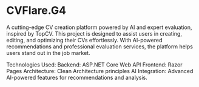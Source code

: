 # CVFlare.G4
A cutting-edge CV creation platform powered by AI and expert evaluation, inspired by TopCV.
This project is designed to assist users in creating, editing, and optimizing their CVs effortlessly. With AI-powered recommendations and professional evaluation services, the platform helps users stand out in the job market.

Technologies Used:
Backend: ASP.NET Core Web API
Frontend: Razor Pages
Architecture: Clean Architecture principles
AI Integration: Advanced AI-powered features for recommendations and analysis.
